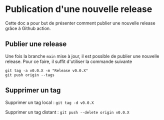 # Publication d'une nouvelle release

Cette doc a pour but de présenter comment publier une nouvelle release 
grâce à Github action.

## Publier une release

Une fois la branche `main` mise à jour, il est possible de publier 
une nouvelle release. Pour ce faire, il suffit d'utiliser la commande
suivante
    
``` 
git tag -a v0.0.X -m "Release v0.0.X" 
git push origin --tags
```

## Supprimer un tag 

Supprimer un tag local :
``` git tag -d v0.0.X ```

Supprimer un tag distant :
``` git push --delete origin v0.0.X ```

